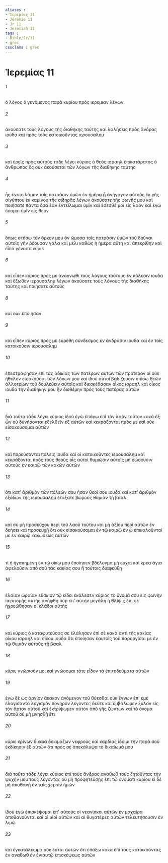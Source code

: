 ```yaml
---
aliases : 
- Ἱερεμίας 11
- Jérémie 11
- Jr 11
- Jeremiah 11
tags : 
- Bible/Jr/11
- grec
cssclass : grec
---
```


# Ἱερεμίας 11

###### 1
ὁ λόγος ὁ γενόμενος παρὰ κυρίου πρὸς ιερεμιαν λέγων
###### 2
ἀκούσατε τοὺς λόγους τῆς διαθήκης ταύτης καὶ λαλήσεις πρὸς ἄνδρας ιουδα καὶ πρὸς τοὺς κατοικοῦντας ιερουσαλημ
###### 3
καὶ ἐρεῖς πρὸς αὐτούς τάδε λέγει κύριος ὁ θεὸς ισραηλ ἐπικατάρατος ὁ ἄνθρωπος ὃς οὐκ ἀκούσεται τῶν λόγων τῆς διαθήκης ταύτης
###### 4
ἧς ἐνετειλάμην τοῖς πατράσιν ὑμῶν ἐν ἡμέρᾳ ᾗ ἀνήγαγον αὐτοὺς ἐκ γῆς αἰγύπτου ἐκ καμίνου τῆς σιδηρᾶς λέγων ἀκούσατε τῆς φωνῆς μου καὶ ποιήσατε πάντα ὅσα ἐὰν ἐντείλωμαι ὑμῖν καὶ ἔσεσθέ μοι εἰς λαόν καὶ ἐγὼ ἔσομαι ὑμῖν εἰς θεόν
###### 5
ὅπως στήσω τὸν ὅρκον μου ὃν ὤμοσα τοῖς πατράσιν ὑμῶν τοῦ δοῦναι αὐτοῖς γῆν ῥέουσαν γάλα καὶ μέλι καθὼς ἡ ἡμέρα αὕτη καὶ ἀπεκρίθην καὶ εἶπα γένοιτο κύριε
###### 6
καὶ εἶπεν κύριος πρός με ἀνάγνωθι τοὺς λόγους τούτους ἐν πόλεσιν ιουδα καὶ ἔξωθεν ιερουσαλημ λέγων ἀκούσατε τοὺς λόγους τῆς διαθήκης ταύτης καὶ ποιήσατε αὐτούς
###### 8
καὶ οὐκ ἐποίησαν
###### 9
καὶ εἶπεν κύριος πρός με εὑρέθη σύνδεσμος ἐν ἀνδράσιν ιουδα καὶ ἐν τοῖς κατοικοῦσιν ιερουσαλημ
###### 10
ἐπεστράφησαν ἐπὶ τὰς ἀδικίας τῶν πατέρων αὐτῶν τῶν πρότερον οἳ οὐκ ἤθελον εἰσακοῦσαι τῶν λόγων μου καὶ ἰδοὺ αὐτοὶ βαδίζουσιν ὀπίσω θεῶν ἀλλοτρίων τοῦ δουλεύειν αὐτοῖς καὶ διεσκέδασαν οἶκος ισραηλ καὶ οἶκος ιουδα τὴν διαθήκην μου ἣν διεθέμην πρὸς τοὺς πατέρας αὐτῶν
###### 11
διὰ τοῦτο τάδε λέγει κύριος ἰδοὺ ἐγὼ ἐπάγω ἐπὶ τὸν λαὸν τοῦτον κακά ἐξ ὧν οὐ δυνήσονται ἐξελθεῖν ἐξ αὐτῶν καὶ κεκράξονται πρός με καὶ οὐκ εἰσακούσομαι αὐτῶν
###### 12
καὶ πορεύσονται πόλεις ιουδα καὶ οἱ κατοικοῦντες ιερουσαλημ καὶ κεκράξονται πρὸς τοὺς θεούς οἷς αὐτοὶ θυμιῶσιν αὐτοῖς μὴ σώσουσιν αὐτοὺς ἐν καιρῷ τῶν κακῶν αὐτῶν
###### 13
ὅτι κατ' ἀριθμὸν τῶν πόλεών σου ἦσαν θεοί σου ιουδα καὶ κατ' ἀριθμὸν ἐξόδων τῆς ιερουσαλημ ἐτάξατε βωμοὺς θυμιᾶν τῇ βααλ
###### 14
καὶ σὺ μὴ προσεύχου περὶ τοῦ λαοῦ τούτου καὶ μὴ ἀξίου περὶ αὐτῶν ἐν δεήσει καὶ προσευχῇ ὅτι οὐκ εἰσακούσομαι ἐν τῷ καιρῷ ἐν ᾧ ἐπικαλοῦνταί με ἐν καιρῷ κακώσεως αὐτῶν
###### 15
τί ἡ ἠγαπημένη ἐν τῷ οἴκῳ μου ἐποίησεν βδέλυγμα μὴ εὐχαὶ καὶ κρέα ἅγια ἀφελοῦσιν ἀπὸ σοῦ τὰς κακίας σου ἢ τούτοις διαφεύξῃ
###### 16
ἐλαίαν ὡραίαν εὔσκιον τῷ εἴδει ἐκάλεσεν κύριος τὸ ὄνομά σου εἰς φωνὴν περιτομῆς αὐτῆς ἀνήφθη πῦρ ἐπ' αὐτήν μεγάλη ἡ θλῖψις ἐπὶ σέ ἠχρεώθησαν οἱ κλάδοι αὐτῆς
###### 17
καὶ κύριος ὁ καταφυτεύσας σε ἐλάλησεν ἐπὶ σὲ κακὰ ἀντὶ τῆς κακίας οἴκου ισραηλ καὶ οἴκου ιουδα ὅτι ἐποίησαν ἑαυτοῖς τοῦ παροργίσαι με ἐν τῷ θυμιᾶν αὐτοὺς τῇ βααλ
###### 18
κύριε γνώρισόν μοι καὶ γνώσομαι τότε εἶδον τὰ ἐπιτηδεύματα αὐτῶν
###### 19
ἐγὼ δὲ ὡς ἀρνίον ἄκακον ἀγόμενον τοῦ θύεσθαι οὐκ ἔγνων ἐπ' ἐμὲ ἐλογίσαντο λογισμὸν πονηρὸν λέγοντες δεῦτε καὶ ἐμβάλωμεν ξύλον εἰς τὸν ἄρτον αὐτοῦ καὶ ἐκτρίψωμεν αὐτὸν ἀπὸ γῆς ζώντων καὶ τὸ ὄνομα αὐτοῦ οὐ μὴ μνησθῇ ἔτι
###### 20
κύριε κρίνων δίκαια δοκιμάζων νεφροὺς καὶ καρδίας ἴδοιμι τὴν παρὰ σοῦ ἐκδίκησιν ἐξ αὐτῶν ὅτι πρὸς σὲ ἀπεκάλυψα τὸ δικαίωμά μου
###### 21
διὰ τοῦτο τάδε λέγει κύριος ἐπὶ τοὺς ἄνδρας αναθωθ τοὺς ζητοῦντας τὴν ψυχήν μου τοὺς λέγοντας οὐ μὴ προφητεύσῃς ἐπὶ τῷ ὀνόματι κυρίου εἰ δὲ μή ἀποθανῇ ἐν ταῖς χερσὶν ἡμῶν
###### 22
ἰδοὺ ἐγὼ ἐπισκέψομαι ἐπ' αὐτούς οἱ νεανίσκοι αὐτῶν ἐν μαχαίρᾳ ἀποθανοῦνται καὶ οἱ υἱοὶ αὐτῶν καὶ αἱ θυγατέρες αὐτῶν τελευτήσουσιν ἐν λιμῷ
###### 23
καὶ ἐγκατάλειμμα οὐκ ἔσται αὐτῶν ὅτι ἐπάξω κακὰ ἐπὶ τοὺς κατοικοῦντας ἐν αναθωθ ἐν ἐνιαυτῷ ἐπισκέψεως αὐτῶν
